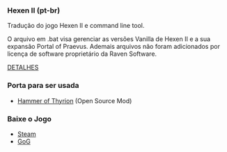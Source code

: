 ### Hexen II (pt-br)
Tradução do jogo Hexen II e command line tool.

O arquivo em .bat visa gerenciar as versões Vanilla de Hexen II e a sua expansão Portal of Praevus. Ademais arquivos não foram adicionados por licença de software proprietário da Raven Software.

[DETALHES](https://steamcommunity.com/sharedfiles/filedetails/?id=2416940417)

### Porta para ser usada

- [Hammer of Thyrion](https://github.com/sezero/uhexen2) (Open Source Mod)


### Baixe o Jogo

- [Steam](https://store.steampowered.com/app/9060/HeXen_II/)
- [GoG](https://www.gog.com/game/hexen_ii/)

